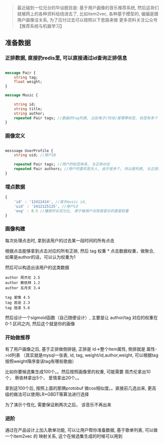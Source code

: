 
> 最近碰到一位兄台的毕设题目是: 基于用户画像的音乐推荐系统, 然后这哥们就被网上的各种资料给绕进去了, 比如item2vec, 各种基于模型的, 偏偏是跟用户画像没关系, 为了应付过去可以按照以下思路来做
> 更多资料关注公众号 【推荐系统与机器学习】

## 准备数据

### 正排数据, 直接扔redis里, 可以直接通过id查询正排信息

```protobuf

message Pair {
    string tag;
    float weight;
}

message Music {
    
    string id;
    string title;
    string author;
    repeated Pair tags; //歌曲的tag列表, 比如电子/时尚/爱情等标签, 标签有多个 并且有对应权重， 最大权重为1
}
```


### 画像定义

```protobuf

messsage UserProfile {
    string uid; //用户ID
    
    repeated Pair tags; //用户的标签体系, 与正排对应
    repeated Pair authors; //用户的喜欢音乐人, 由于是多个, 所以是列表, 与正排对应
}
```



### 埋点数据

```javascript
{
    'id' : '12412414', //音乐music id,
    'uid' : '2412125125', //用户id
    'avg' : 0.5 //播放时长百分比, 用于做用户对改首音乐的喜爱权重
}
```


### 画像构建


每次处理点击时, 拿到该用户的过去某一段时间的所有点击

根据点击能够拿到点击对应的所有正排, 然后 tag 权重 * 点击数据权重，做聚合, 如果是author的话，可以认为权重为1

然后可以构造出该用户的这类数据

```text
author 周杰伦 2.5
author 蔡依林 1.2
author 五月天 3.4

tag 爱情 4.5
tag 民谣 2.3
tag 摇滚 5.6
```

然后设计一个sigmoid函数（自己随便设计）, 主要是让 author/tag 对应的权重在 0-1 区间之内, 然后这个就是你的画像



### 开始做推荐

有了用户画像之后, 基于正排做倒排链, 正排是 id->整个item属性, 倒排就是 属性->id列表 （其实就是mysql一张表, id, tag, weight/id,author,weight, 可以根据tag按照weight降序查该tag有哪些歌曲）

比如你要候选集生成100个。。然后按照画像里的权重, 可能需要 周杰伦拿出10个， 蔡依林拿出5个， 爱情拿出20个。。

拿到这100个后, 按照上面的那俩protobuf 做cos相似度。。直接前几选出来, 更高级的做法可以使用LR+GBDT等算法进行选择

为了演示个性化, 需要保证刷两次之后， 该音乐不再出来


### 进阶

通过在产品设计上加入歌单功能, 可以让用户帮你准备数据, 基于歌单列表, 可以做一个item2vec 的 映射关系, 这个在候选集生成的时候可以用到


